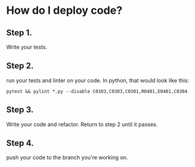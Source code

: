 # How do I deploy code?

##  Step 1.

Write your tests.

##  Step 2.

run your tests and linter on your code.  In python, that would look like this:

```pytest && pylint *.py --disable C0103,C0303,C0301,R0401,E0401,C0304```

## Step 3.

Write your code and refactor.  Return to step 2 until it passes.

## Step 4.

push your code to the branch you're working on.